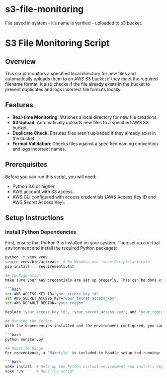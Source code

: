 # s3-file-monitoring
File saved in system - it’s name is verified - uploaded to s3 bucket.

# S3 File Monitoring Script

## Overview
This script monitors a specified local directory for new files and automatically uploads them to an AWS S3 bucket if they meet the required filename format. It also checks if the file already exists in the bucket to prevent duplicates and logs incorrect file formats locally.

## Features
- **Real-time Monitoring**: Watches a local directory for new file creations.
- **S3 Upload**: Automatically uploads new files to a specified AWS S3 bucket.
- **Duplicate Check**: Ensures files aren't uploaded if they already exist in the bucket.
- **Format Validation**: Checks files against a specified naming convention and logs incorrect names.

## Prerequisites
Before you can run this script, you will need:
- Python 3.6 or higher.
- AWS account with S3 access.
- AWS CLI configured with access credentials (AWS Access Key ID and AWS Secret Access Key).

## Setup Instructions

### Install Python Dependencies
First, ensure that Python 3 is installed on your system. Then set up a virtual environment and install the required Python packages:

```bash
python -m venv venv
source venv/bin/activate  # On Windows use `venv\Scripts\activate`
pip install -r requirements.txt

## Configuration
Make sure your AWS credentials are set up properly. This can be done via environment variables, AWS credentials file, or AWS CLI:

```bash
set AWS_ACCESS_KEY_ID="your_access_key_id"
set AWS_SECRET_ACCESS_KEY="your_secret_access_key"
set AWS_DEFAULT_REGION="your_region"

Replace "your_access_key_id", "your_secret_access_key", and "your_region" with your actual AWS credentials.

## Running the Script
With the dependencies installed and the environment configured, you can start the script using:

```bash
python monitor.py

## Makefile Usage
For convenience, a 'Makefile' is included to handle setup and running:

```bash
make install  # Sets up the Python virtual environment and installs dependencies
make run      # Runs the script
